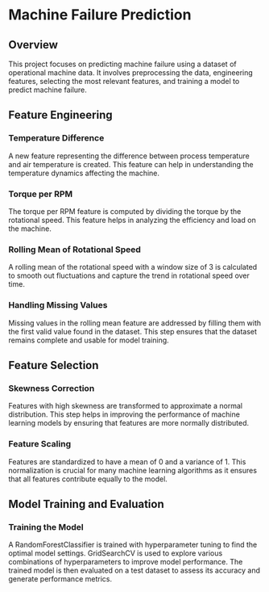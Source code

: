 # Machine Failure Prediction

## Overview
This project focuses on predicting machine failure using a dataset of operational machine data.
It involves preprocessing the data, engineering features, selecting the most relevant features, and training a model to predict machine failure.

## Feature Engineering
### Temperature Difference
A new feature representing the difference between process temperature and air temperature is created. 
This feature can help in understanding the temperature dynamics affecting the machine.
### Torque per RPM
The torque per RPM feature is computed by dividing the torque by the rotational speed. 
This feature helps in analyzing the efficiency and load on the machine.
### Rolling Mean of Rotational Speed
A rolling mean of the rotational speed with a window size of 3 is calculated to smooth out fluctuations and capture the trend in rotational speed over time.
### Handling Missing Values
Missing values in the rolling mean feature are addressed by filling them with the first valid value found in the dataset.
This step ensures that the dataset remains complete and usable for model training.

## Feature Selection
### Skewness Correction
Features with high skewness are transformed to approximate a normal distribution. 
This step helps in improving the performance of machine learning models by ensuring that features are more normally distributed.
### Feature Scaling
Features are standardized to have a mean of 0 and a variance of 1.
This normalization is crucial for many machine learning algorithms as it ensures that all features contribute equally to the model.

## Model Training and Evaluation
### Training the Model
A RandomForestClassifier is trained with hyperparameter tuning to find the optimal model settings.
GridSearchCV is used to explore various combinations of hyperparameters to improve model performance. 
The trained model is then evaluated on a test dataset to assess its accuracy and generate performance metrics.

